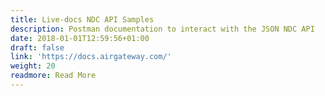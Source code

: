 ```yaml
---
title: Live-docs NDC API Samples
description: Postman documentation to interact with the JSON NDC API
date: 2018-01-01T12:59:56+01:00
draft: false
link: 'https://docs.airgateway.com/'
weight: 20
readmore: Read More
---
```


